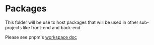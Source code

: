 # Packages

This folder will be use to host packages that will be used in other sub-projects like front-end and back-end

Please see pnpm's [workspace doc](https://pnpm.io/workspaces)
